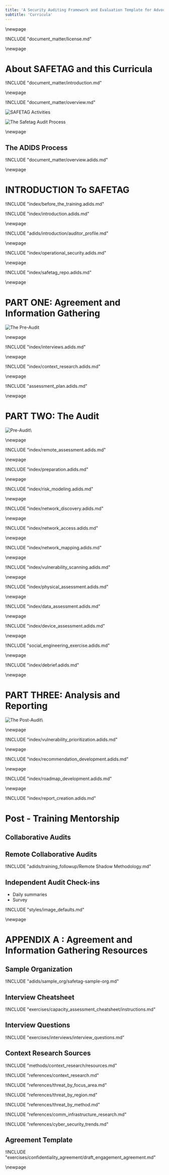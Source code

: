 ```yaml
---
title: 'A Security Auditing Framework and Evaluation Template for Advocacy Groups'
subtitle: 'Curricula'
---
```

\newpage

<!-- License -->

!INCLUDE "document_matter/license.md"

\newpage

<!-- Introduction -->

# About SAFETAG and this Curricula

!INCLUDE "document_matter/introduction.md"

\newpage

<!-- Overview -->

!INCLUDE "document_matter/overview.md"

![SAFETAG Activities](images/activities_flow.svg)

![The Safetag Audit Process](images/expertiese_vertical.svg)

\newpage

## The ADIDS Process
!INCLUDE "document_matter/overview.adids.md"

\newpage

# INTRODUCTION To SAFETAG

<!-- Overview -->

!INCLUDE "index/before_the_training.adids.md"

!INCLUDE "index/introduction.adids.md"

\newpage

<!-- SAFETAG Auditor Profile -->

!INCLUDE "adids/introduction/auditor_profile.md"

\newpage

<!-- Operational Security -->

!INCLUDE "index/operational_security.adids.md"

\newpage

<!-- The SAFETAG Repository -->

!INCLUDE "index/safetag_repo.adids.md"

\newpage


# PART ONE: Agreement and Information Gathering

![The Pre-Audit](images/pre_audit_expertiese.svg)


\newpage
<!-- Interviews -->
<!-- Capacity Assessment -->

!INCLUDE "index/interviews.adids.md"

\newpage
<!-- Contextual Research -->

!INCLUDE "index/context_research.adids.md"

\newpage
<!-- Assessment Plan Development -->

!INCLUDE "assessment_plan.adids.md"

\newpage

# PART TWO: The Audit

![Pre-Audit](images/audit_expertiese.svg)\

\newpage
<!-- Remote Assessment -->

!INCLUDE "index/remote_assessment.adids.md"

\newpage
<!-- Audit Preparation  -->

!INCLUDE "index/preparation.adids.md"

\newpage
<!-- Risk Modeling -->

!INCLUDE "index/risk_modeling.adids.md"

\newpage
<!-- Network Discovery -->

!INCLUDE "index/network_discovery.adids.md"

\newpage
<!-- Network Access -->

!INCLUDE "index/network_access.adids.md"

\newpage
<!-- Network Mapping -->

!INCLUDE "index/network_mapping.adids.md"

\newpage

<!-- Vulnerability Scanning -->

!INCLUDE "index/vulnerability_scanning.adids.md"

\newpage

<!-- Physical -->

!INCLUDE "index/physical_assessment.adids.md"

\newpage
<!-- Data Assessment -->

!INCLUDE "index/data_assessment.adids.md"

\newpage
<!-- Device Assessment -->

!INCLUDE "index/device_assessment.adids.md"

\newpage
<!-- Social Engineering Exercise -->

!INCLUDE "social_engineering_exercise.adids.md"

\newpage
<!-- Debrief -->

!INCLUDE "index/debrief.adids.md"

\newpage

# PART THREE: Analysis and Reporting

![The Post-Audit](images/post_audit_expertiese.svg)\

\newpage
<!-- Vulnerability Prioritization -->

!INCLUDE "index/vulnerability_prioritization.adids.md"

\newpage
<!-- Recommendation Development -->

!INCLUDE "index/recommendation_development.adids.md"

<!-- \newpage Resource Identification (included in recommendations for ADIDS)  !INCLUDE "resource_identification.adids.md" -->

\newpage
<!-- Roadmap Development -->

!INCLUDE "index/roadmap_development.adids.md"

\newpage
<!-- Report Creation -->

!INCLUDE "index/report_creation.adids.md"

<!-- \newpage Follow Up (Included in reporting for ADIDS) !INCLUDE "follow_up.adids.md" \newpage -->

# Post - Training Mentorship

## Collaborative Audits

## Remote Collaborative Audits

!INCLUDE "adids/training_followup/Remote Shadow Methodology.md"

## Independent Audit Check-ins

* Daily summaries
* Survey


<!-- Load Default Images -->
!INCLUDE "styles/image_defaults.md"


<!-- Load Footnotes
Footnotes

!INCLUDE "references/footnotes.md"
-->
\newpage
<!-- APPENDIX A - Sample Org-->

# APPENDIX A : Agreement and Information Gathering Resources

## Sample Organization

!INCLUDE "adids/sample_org/safetag-sample-org.md"

## Interview Cheatsheet

!INCLUDE "exercises/capacity_assessment_cheatsheet/instructions.md"

## Interview Questions

!INCLUDE "exercises/interviews/interview_questions.md"

## Context Research Sources

!INCLUDE "methods/context_research/resources.md"

!INCLUDE "references/context_research.md"

!INCLUDE "references/threat_by_focus_area.md"

!INCLUDE "references/threat_by_region.md"

!INCLUDE "references/threat_by_method.md"

!INCLUDE "references/comm_infrastructure_research.md"

!INCLUDE "references/cyber_security_trends.md"


## Agreement Template

!INCLUDE "exercises/confidentiality_agreement/draft_engagement_agreement.md"

\newpage
